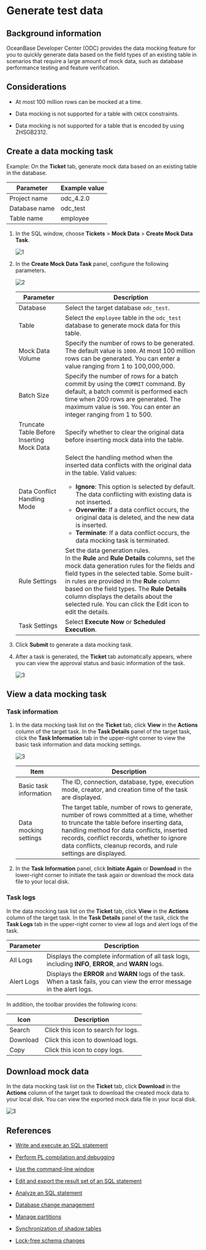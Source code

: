 # Generate test data

## Background information

OceanBase Developer Center (ODC) provides the data mocking feature for you to quickly generate data based on the field types of an existing table in scenarios that require a large amount of mock data, such as database performance testing and feature verification.

## Considerations

- At most 100 million rows can be mocked at a time.

- Data mocking is not supported for a table with `CHECK` constraints.

- Data mocking is not supported for a table that is encoded by using ZHSGB2312.

## Create a data mocking task

Example: On the **Ticket** tab, generate mock data based on an existing table in the database.

| Parameter | Example value |
| -------- | -------- |
| Project name | odc_4.2.0 |
| Database name | odc_test |
| Table name | employee |

1. In the SQL window, choose **Tickets** > **Mock Data** > **Create Mock Data Task**.

   ![1](https://obbusiness-private.oss-cn-shanghai.aliyuncs.com/doc/img/odc/422/500.sql-development/600.data-mocking/1EN.png)

2. In the **Create Mock Data Task** panel, configure the following parameters.

   ![2](https://obbusiness-private.oss-cn-shanghai.aliyuncs.com/doc/img/odc/422/500.sql-development/600.data-mocking/2EN.png)

   | Parameter | Description |
   | -------- | -------- |
   | Database | Select the target database `odc_test`.  |
   | Table | Select the `employee` table in the `odc_test` database to generate mock data for this table.  |
   | Mock Data Volume | Specify the number of rows to be generated. The default value is `1000`. At most 100 million rows can be generated. You can enter a value ranging from 1 to 100,000,000.  |
   | Batch Size | Specify the number of rows for a batch commit by using the `COMMIT` command. By default, a batch commit is performed each time when 200 rows are generated. The maximum value is `500`. You can enter an integer ranging from 1 to 500.  |
   | Truncate Table Before Inserting Mock Data | Specify whether to clear the original data before inserting mock data into the table.  |
   | Data Conflict Handling Mode | Select the handling method when the inserted data conflicts with the original data in the table. Valid values:<ul><li>**Ignore**: This option is selected by default. The data conflicting with existing data is not inserted. </li><li>**Overwrite**: If a data conflict occurs, the original data is deleted, and the new data is inserted. </li><li>**Terminate**: If a data conflict occurs, the data mocking task is terminated. </li></ul> |
   | Rule Settings | Set the data generation rules. <br>In the **Rule** and **Rule Details** columns, set the mock data generation rules for the fields and field types in the selected table. Some built-in rules are provided in the **Rule** column based on the field types.  The **Rule Details** column displays the details about the selected rule. You can click the Edit icon to edit the details.  |
   | Task Settings | Select **Execute Now** or **Scheduled Execution**.  |

3. Click **Submit** to generate a data mocking task.

4. After a task is generated, the **Ticket** tab automatically appears, where you can view the approval status and basic information of the task.

   ![3](https://obbusiness-private.oss-cn-shanghai.aliyuncs.com/doc/img/odc/422/500.sql-development/600.data-mocking/3EN.png)


## View a data mocking task

### Task information

1. In the data mocking task list on the **Ticket** tab, click **View** in the **Actions** column of the target task. In the **Task Details** panel of the target task, click the **Task Information** tab in the upper-right corner to view the basic task information and data mocking settings.

   ![3](https://obbusiness-private.oss-cn-shanghai.aliyuncs.com/doc/img/odc/422/500.sql-development/600.data-mocking/3EN.png)

   | Item | Description |
   |----------|------------------|
   | Basic task information | The ID, connection, database, type, execution mode, creator, and creation time of the task are displayed.  |
   | Data mocking settings | The target table, number of rows to generate, number of rows committed at a time, whether to truncate the table before inserting data, handling method for data conflicts, inserted records, conflict records, whether to ignore data conflicts, cleanup records, and rule settings are displayed.  |

2. In the **Task Information** panel, click **Initiate Again** or **Download** in the lower-right corner to initiate the task again or download the mock data file to your local disk.

### Task logs

In the data mocking task list on the **Ticket** tab, click **View** in the **Actions** column of the target task. In the **Task Details** panel of the task, click the **Task Logs** tab in the upper-right corner to view all logs and alert logs of the task.


| Parameter | Description |
|---------------|------------------|
| All Logs | Displays the complete information of all task logs, including **INFO**, **ERROR**, and **WARN** logs.  |
| Alert Logs | Displays the **ERROR** and **WARN** logs of the task.  When a task fails, you can view the error message in the alert logs.  |

In addition, the toolbar provides the following icons:

| Icon | Description |
|------|-----------------------------------------------------------|
| Search | Click this icon to search for logs.  |
| Download | Click this icon to download logs.  |
| Copy | Click this icon to copy logs.  |


## Download mock data

In the data mocking task list on the **Ticket** tab, click **Download** in the **Actions** column of the target task to download the created mock data to your local disk. You can view the exported mock data file in your local disk.

![3](https://obbusiness-private.oss-cn-shanghai.aliyuncs.com/doc/img/odc/422/500.sql-development/600.data-mocking/3EN.png)

## References

- [Write and execute an SQL statement](../500.sql-development/100.sql-editing-and-execution.md)

- [Perform PL compilation and debugging](../500.sql-development/200.pl-compile-and-debug.md)

- [Use the command-line window](../500.sql-development/300.command-line-window.md)

- [Edit and export the result set of an SQL statement](../500.sql-development/400.result-editing-and-exporting.md)

- [Analyze an SQL statement](../500.sql-development/500.perform-analysis.md)

- [Database change management](../700.database-change-management/600.database-change.md)

- [Manage partitions](../800.data-Lifecycle-management/300.partition-scheme.md)

- [Synchronization of shadow tables](../700.database-change-management/800.shadow-table-synchronization.md)

- [Lock-free schema changes](../700.database-change-management/700.table-structure-change.md)
